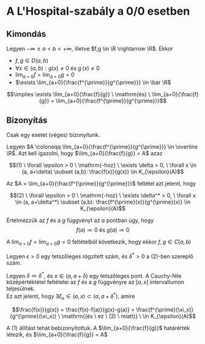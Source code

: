 # A L'Hospital-szabály a 0/0 esetben

## Kimondás
Legyen $-\infty \leq a < b < +\infty$, illetve $f,g \in \R \rightarrow \R$. Ekkor
- $f,g \in D(a,b)$
- $\forall x \in (a,b): g(x) \neq 0$ és $g^{\prime}(x) \neq 0$
- $\lim_{a+0}{f}= \lim_{a+0}{g} = 0$
- $\exists \lim_{a+0}{\frac{f^{\prime}}{g^{\prime}}} \in \bar \R$

$$\implies \exists \lim_{a+0}{\frac{f}{g}} \ \mathrm{és} \ \lim_{a+0}{\frac{f}{g}} = \lim_{a+0}{\frac{f^{\prime}}{g^{\prime}}}$$

## Bizonyítás
Csak egy esetet (véges) bizonyítunk.

Legyen $A \coloneqq \lim_{a+0}{\frac{f^{\prime}}{g^{\prime}}} \in \overline \R$.
Azt kell igazolni, hogy $\lim_{a+0}{\frac{f}{g}} = A$ azaz

$$(1) \ \forall \epsilon > 0 \ \mathrm{-hoz} \ \exists \delta > 0, \ \forall x \in (a, a+\delta) \subset (a,b): \frac{f(x)}{g(x)} \in K_{\epsilon}(A)$$

Az $A = \lim_{a+0}{\frac{f^{\prime}}{g^{\prime}}}$ feltétel azt jelenti, hogy

$$(2) \ \forall \epsilon > 0 \ \mathrm{-hoz} \ \exists \delta^* > 0, \ \forall x \in (a, a+\delta^*) \subset (a,b): \frac{f^{\prime}(x)}{g^{\prime}(x)} \in K_{\epsilon}(A)$$

Értelmezzük az $f$ és a $g$ függvényt az $a$ pontban úgy, hogy
$$f(a) \coloneqq 0 \ \mathrm{és} \ g(a) \coloneqq 0$$

A $\lim_{a+0}f = \lim_{a+0}g = 0$ feltételből következik, hogy ekkor $f,g \in C[a,b)$

Legyen $\epsilon > 0$ egy tetszőleges rögzített szám, és $\delta^* > 0$ a $(2)$-ben szereplő szám.

Legyen $\delta \coloneqq \delta^*$, és $x \in (a, a+\delta)$ egy tetszőleges pont.
A Cauchy-féle középértéktétel feltételei az $f$ és a $g$ függvényre az $[a,x]$ intervallumon teljesülnek.\
Ez azt jelenti, hogy $\exists \xi_x \in (a,x) \subset (a, a+\delta^*)$, amire

$$\frac{f(x)}{g(x)} = \frac{f(x)-f(a)}{g(x)-g(a)} = \frac{f^{\prime}(\xi_x)}{g^{\prime}(\xi_x)} \ \mathrm{(és \ ez \ (2) \ miatt)} \ \in K_{\epsilon}(A)$$

A $(1)$ állítást tehát bebizonyítottuk. A $\lim_{a+0}{\frac{f}{g}}$ határérték létezik, és $\lim_{a+0}{\frac{f}{g}} = A$

